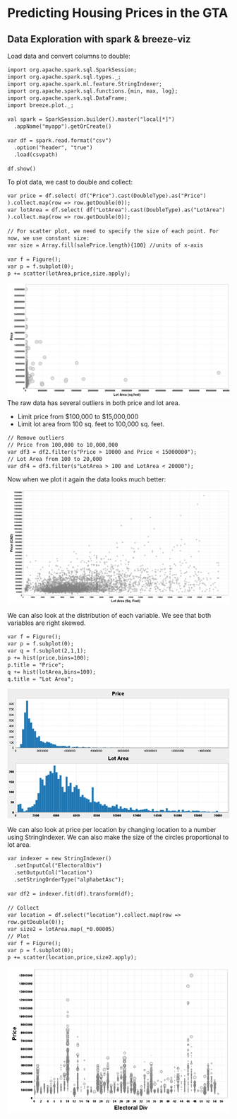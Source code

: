 # Predicting Housing Prices in the GTA 


## Data Exploration with spark & breeze-viz

Load data and convert columns to double:

```
import org.apache.spark.sql.SparkSession;
import org.apache.spark.sql.types._;
import org.apache.spark.ml.feature.StringIndexer;
import org.apache.spark.sql.functions.{min, max, log};
import org.apache.spark.sql.DataFrame;
import breeze.plot._;

val spark = SparkSession.builder().master("local[*]")
  .appName("myapp").getOrCreate()

var df = spark.read.format("csv")
  .option("header", "true")
  .load(csvpath)

df.show()
```

To plot data, we cast to double and collect:

```
var price = df.select( df("Price").cast(DoubleType).as("Price") ).collect.map(row => row.getDouble(0));
var lotArea = df.select( df("LotArea").cast(DoubleType).as("LotArea") ).collect.map(row => row.getDouble(0));

// For scatter plot, we need to specify the size of each point. For now, we use constant size:
var size = Array.fill(salePrice.length){100} //units of x-axis

var f = Figure();
var p = f.subplot(0);
p += scatter(lotArea,price,size.apply);
```
![](imgs/orig.png)
The raw data has several outliers in both price and lot area.
- Limit price from $100,000 to $15,000,000
- Limit lot area from 100 sq. feet to 100,000 sq. feet.

```
// Remove outliers
// Price from 100,000 to 10,000,000
var df3 = df2.filter(s"Price > 10000 and Price < 15000000");
// Lot Area from 100 to 20,000
var df4 = df3.filter(s"LotArea > 100 and LotArea < 20000");
```

Now when we plot it again the data looks much better:

![](imgs/scatter.png)

We can also look at the distribution of each variable. We see that both variables are right skewed.
```
var f = Figure();
var p = f.subplot(0);
var q = f.subplot(2,1,1);
p += hist(price,bins=100);
p.title = "Price";
q += hist(lotArea,bins=100);
q.title = "Lot Area";
```
![](imgs/histos.PNG)

We can also look at price per location by changing location to a number using StringIndexer.
We can also make the size of the circles proportional to lot area.
```
var indexer = new StringIndexer()
  .setInputCol("ElectoralDiv")
  .setOutputCol("location")
  .setStringOrderType("alphabetAsc");

var df2 = indexer.fit(df).transform(df);

// Collect
var location = df.select("location").collect.map(row => row.getDouble(0));
var size2 = lotArea.map(_*0.00005)
// Plot
var f = Figure();
var p = f.subplot(0);
p += scatter(location,price,size2.apply);

```

![](imgs/loc_price.png)


